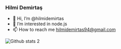 ### Hilmi Demirtaş 

- 👋 Hi, I’m @hilmidemirtas
- 👀 I’m interested in node.js
- 📫 How to reach me hilmidemirtas94@gmail.com

 ![Github stats 2](https://github-readme-stats.vercel.app/api?username=hilmidemirtas&show_icons=true&theme=radical)
<!---
hilmidemirtas/hilmidemirtas is a ✨ special ✨ repository because its `README.md` (this file) appears on your GitHub profile.
You can click the Preview link to take a look at your changes.
--->
